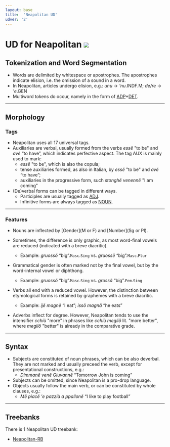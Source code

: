 ```yaml
---
layout: base
title:  'Neapolitan UD'
udver: '2'
---
```


# UD for Neapolitan <span class="flagspan"><img class="flag" src="../../flags/svg/IT-CAM.svg" /></span>

## Tokenization and Word Segmentation

* Words are delimited by whitespace or apostrophes. The apostrophes indicate elision, i.e. the omission of a sound in a word.
* In Neapolitan, articles undergo elision, e.g.: _unu_ → _'nu_.INDF.M; _de/re_ → _'e_.GEN
* Multiword tokens do occur, namely in the form of [ADP]()+[DET]().

---

## Morphology

### Tags

* Neapolitan uses all 17 universal tags.
* Auxiliaries are verbal, usually formed from the verbs _essĕ_ "to be" and _avé_ “to have”, which indicates perfective aspect. The tag AUX is mainly used to mark:
  - _essĕ_ "to be", which is also the copula;
  - tense auxiliaries formed, as also in Italian, by _essĕ_ "to be" and _avé_ “to have”;
  - auxiliaries in the progressive form, such _stonghĕ venennĕ_ "I am coming"
* (De)verbal forms can be tagged in different ways.
  * Participles are usually tagged as [ADJ]().
  * Infinitive forms are always tagged as [NOUN]().

---

### Features

* Nouns are inflected by [Gender](M or F) and [Number](Sg or Pl).
* Sometimes, the difference is only graphic, as most word-final vowels are reduced (indicated with a breve diacritic).
  - Example: _gruossŏ_ “big”.`Masc`.`Sing` vs. _gruossĕ_ “big”.`Masc`.`Plur`
* Grammatical gender is often marked not by the final vowel, but by the word-internal vowel or diphthong.
  - Example: _gruossŏ_ “big”.`Masc`.`Sing` vs. _grossă_ “big”.`Fem`.`Sing`

* Verbs all end with a reduced vowel. However, the distinction between etymological forms is retained by graphemes with a breve diacritic.
  - Example: _ijĕ magnĕ_ “I eat”; _issŏ magnă_ “he eats”
* Adverbs inflect for degree. However, Neapolitan tends to use the intensifier _cchiù_ "more" in phrases like _cchiù megliŏ_ lit. "more better", where _megliŏ_ "better" is already in the comparative grade.

---

## Syntax

* Subjects are constituted of noun phrases, which can be also deverbal. They are not marked and usually preceed the verb, except for presentational constructions, e.g.:
  - _Dimmanĕ venĕ Giuvannĕ_ “Tomorrow John is coming”
* Subjects can be omitted, since Neapolitan is a pro-drop language.
* Objects usually follow the main verb, or can be constituted by whole clauses, e.g.:
  - _Mĕ piacĕ 'e pazzià a ppallonĕ_ “I like to play football”

---

## Treebanks

There is 1<!--[N](../treebanks/nap-comparison.html)--> Neapolitan UD treebank:

* [Neapolitan-RB](../treebanks/nap_rb/index.html)
